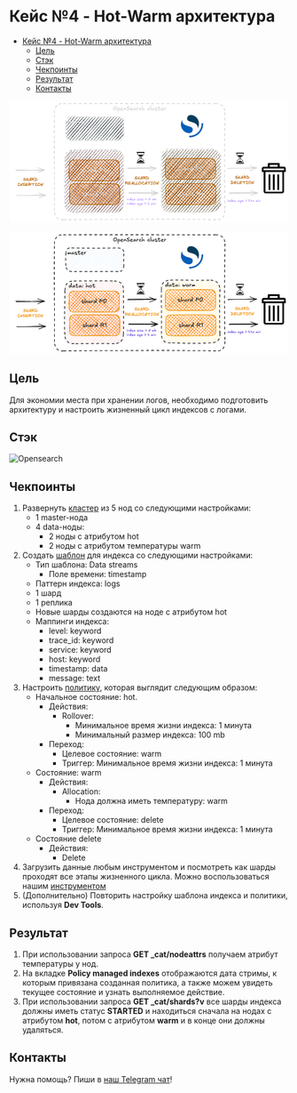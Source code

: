 # Кейс №4 - Hot-Warm архитектура

- [Кейс №4 - Hot-Warm архитектура](#кейс-4---hot-warm-архитектура)
  - [Цель](#цель)
  - [Стэк](#стэк)
  - [Чекпоинты](#чекпоинты)
  - [Результат](#результат)
  - [Контакты](#контакты)

<div align="center">

  ![Result diagram dark](img/04-opensearch-hot-warm-dark.png#gh-dark-mode-only)

</div>

<div align="center">

  ![Result diagram light](img/04-opensearch-hot-warm-light.png#gh-light-mode-only)

</div>

## Цель

Для экономии места при хранении логов, необходимо подготовить архитектуру и настроить жизненный цикл индексов с логами.

## Стэк

![Opensearch](https://img.shields.io/badge/opensearch_2.19-005EB8.svg?style=for-the-badge&logo=OpenSearch&logoColor=white)

## Чекпоинты

1. Развернуть [кластер](https://docs.opensearch.org/latest/tuning-your-cluster/#advanced-step-7-set-up-a-hot-warm-architecture) из 5 нод со следующими настройками:
   - 1 master-нода
   - 4 data-ноды:
     - 2 ноды c атрибутом hot
     - 2 ноды с атрибутом температуры warm
2. Создать [шаблон](https://docs.opensearch.org/latest/im-plugin/index-templates/) для индекса со следующими настройками:
   - Тип шаблона: Data streams
      - Поле времени: timestamp
   - Паттерн индекса: logs
   - 1 шард
   - 1 реплика
   - Новые шарды создаются на ноде с атрибутом hot
   - Маппинги индекса:
      - level: keyword
      - trace_id: keyword
      - service: keyword
      - host: keyword
      - timestamp: data
      - message: text
3. Настроить [политику](https://docs.opensearch.org/latest/im-plugin/ism/index/), которая выглядит следующим образом:
    - Начальное состояние: hot.
      - Действия:
        - Rollover:
          - Минимальное время жизни индекса: 1 минута
          - Минимальный размер индекса: 100 mb
      - Переход:
        - Целевое состояние: warm
        - Триггер: Минимальное время жизни индекса: 1 минута
    - Состояние: warm
      - Действия:
        - Allocation:
          - Нода должна иметь температуру: warm
      - Переход:
        - Целевое состояние: delete
        - Триггер: Минимальное время жизни индекса: 1 минута
    - Состояние delete
      - Действия:
        - Delete
4. Загрузить данные любым инструментом и посмотреть как шарды проходят все этапы жизненного цикла. Можно воспользоваться нашим [инструментом](https://github.com/inview-club/synthetica)
5. (Дополнительно) Повторить настройку шаблона индекса и политики, используя **Dev Tools**.

## Результат

1. При использовании запроса **GET _cat/nodeattrs** получаем атрибут температуры у нод.
2. На вкладке **Policy managed indexes** отображаются дата стримы, к которым привязана созданная политика, а также можем увидеть текущее состояние и узнать выполняемое действие.
3. При использовании запроса **GET _cat/shards?v** все шарды индекса должны иметь статус **STARTED** и находиться сначала на нодах с атрибутом **hot**, потом с атрибутом **warm** и в конце они должны удаляться.

## Контакты

Нужна помощь? Пиши в [наш Telegram чат](https://t.me/+nSELCyIX8ltlNjU6)!
